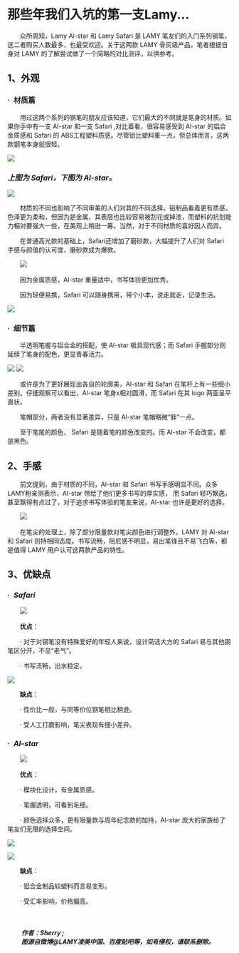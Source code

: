 # **那些年我们入坑的第一支Lamy...**

  &emsp;&emsp;众所周知，Lamy Al-star 和 Lamy Safari 是 LAMY 笔友们的入门系列钢笔，这二者购买人数最多，也最受欢迎。关于这两款 LAMY 骨灰级产品，笔者根据自身对 LAMY 的了解尝试做了一个简略的对比测评，以供参考。

## 1、外观

### **·&ensp;材质篇**
  &emsp;&emsp;用过这两个系列的钢笔的朋友应该知道，它们最大的不同就是笔身的材质。如果你手中有一支 Al-star 和一支 Safari ,对比着看，很容易感受到 Al-star 的铝合金质感和 Safari 的 ABS工程塑料质感。尽管铝比塑料重一点，但总体而言，这两款钢笔本身就很轻。
 
  ![](images/41.jpg)
### *上图为 Safari，下图为 Al-star。*
  ![](images/47.jpg)

  &emsp;&emsp;材质的不同也影响了不同审美的人们对其的不同选择。铝制品看着更有质感，色泽更为柔和，但因为是金属，其表层也比较容易被刮花或掉漆，而塑料的抗划能力相对要强大一些，在美观上稍逊一筹。当然，对于不同材质的喜好因人而异。

  &emsp;&emsp;在普通高光款的基础上，Safari还增加了磨砂款，大幅提升了人们对 Safari 手感与颜值的认可度，磨砂款成为爆款。

  &emsp;&emsp;![](images/10.jpg)

  &emsp;&emsp;因为金属质感，Al-star 重量适中，书写体验更加优秀。

  &emsp;&emsp;因为轻便易携，Safari 可以随身携带，带个小本，说走就走，记录生活。

  ![](images/43.jpg)

  ### **·&ensp;细节篇**

  &emsp;&emsp;半透明笔握与铝合金的搭配，使 Al-star 极具现代感；而 Safari 手握部分则延续了笔身的配色，更显青春活力。

  ![](images/7.jpg)
  ![](images/6.jpg)

  &emsp;&emsp;或许是为了更好展现出各自的轮廓美，Al-star 和 Safari 在笔杆上有一些细小差别。仔细观察可以看出，Al-star 笔身x相对圆滑，而 Safari 在其 logo 两面呈平直状。
  
  &emsp;&emsp;笔帽部分，两者没有显著差异，只是 Al-star 笔帽略微“胖”一点。
  
  &emsp;&emsp;至于笔尾的颜色， Safari 是随着笔的颜色改变的。而 Al-star 不会改变，都是黑色。

  ## 2、手感

  &emsp;&emsp;前文提到，由于材质的不同，Al-star 和 Safari 书写手感明显不同。众多LAMY粉亲测表示，Al-star 带给了他们更多书写的厚实感， 而 Safari 轻巧飘逸，甚至飘得有点过了，对于追求书写体验的笔友来说，Al-star 也许是更好的选择。

  &emsp;&emsp;![](images/13.jpg)

  &emsp;&emsp;在笔尖的处理上，除了部分限量款对笔尖颜色进行调整外，LAMY 对 Al-star 和 Safari 则持相同态度。书写流畅，阻尼感不明显，易出笔锋且不易飞白等，都是值得 LAMY 用户认可这两款产品的特性。

  ## 3、优缺点

  ### *·&ensp;Safari*

  &emsp;&emsp;![](images/52.jpg)

  &emsp;&emsp;**优点**：
  
  &emsp;&emsp;· 对于对钢笔没有特殊爱好的年轻人来说，设计简洁大方的 Safari 易与其他钢笔区分开，不显“老气”。

  &emsp;&emsp;· 书写流畅，出水稳定。
  
  ![](images/3.jpg)

  &emsp;&emsp;**缺点**：

  &emsp;&emsp;· 性价比一般，与同等价位钢笔相比稍逊。

  &emsp;&emsp;· 受人工打磨影响，笔尖表现有细小差异。

  ### *·&ensp;Al-star*

  &emsp;&emsp;![](images/54.jpg)

  &emsp;&emsp;**优点**：

  &emsp;&emsp;· 模块化设计，有金属质感。

  &emsp;&emsp;· 笔握透明，可看到毛细。

  &emsp;&emsp;· 颜色选择众多，更有限量款与周年纪念款的加持，Al-star 庞大的家族给了笔友们无限的选择空间。
  
  ![](images/44.jpg)

  ![](images/51.jpg)

  &emsp;&emsp;**缺点**：

  &emsp;&emsp;· 铝合金制品较塑料而言易变形。

  &emsp;&emsp;· 受汇率影响，价格偏高。

  </br>

  ##### &emsp;&emsp; 作者：Sherry ; </br>&emsp;&emsp; 图源自微博@LAMY凌美中国、百度贴吧等，如有侵权，请联系删除。

  
